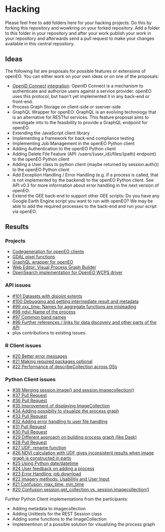# Hacking

Please feel free to add folders here for your hacking projects. Do this by forking this repository and wowkring on your forked repository. Add a folder to this folder in your repository and after your work publish your work in your repository and afterwards send a pull request to make your changes available in this central repository.

## Ideas

The following list are proposals for possible features or extensions of openEO. You can either work on your own ideas or on one of the proposals: 

* [OpenID Connect](https://openid.net/connect/) [integration](https://open-eo.github.io/openeo-api/v/0.3.0/apireference/index.html#/Authentication/get_credentials_oidc): OpenID Connect is a mechanism to authenticate and authorize users against a service provider. openEO uses this protocol, but hasn't yet implemented it in any back-end or front-end. 
* Process Graph Storage on client-side or sserver-side
* GraphQL Wrapper for openEO: GraphQL is an evolving technology that is an alternative for RESTful services. This feature proposal aims to investigate into to the feasibility to provide a GraphQL endpoint for openEO.
* Extending the JavaScript client library
* Implementing a framework for back-end compliance testing
* Implementing Job Management in the openEO Python client
* Adding Authentication to the openEO Python client
* Adding Delete File Feature (API: /users/{user_id}/files/{path} endpoint) to the openEO Python client
* Adding a User class to python client (maybe returned by session.auth()) to the openEO Python client
* Add Exception Handling / Error Handling (e.g. If a process is called, that is not implemented by the backend) to the openEO Python client. See API v0.3 for more information about error handling in the next version of openEO.
* Extend the GEE back-end to support other GEE scripts: Do you have any Google Earth Engine script you want to run with openEO? We may be able to add the required processes to the back-end and run your script via openEO.

## Results

### Projects

* [Codegeneration for openEO clients](codegen/)
* [GDAL pixel functions](gdal-python-pixel-function/)
* [GraphQL wrapper for openEO](openeo-graphql/)
* [Web Editor: Visual Process Graph Builder](web-editor-model-builder/)
* [OpenSearch implementation for OpenEO WCPS driver](openeo-wcps-driver-openEO_meta/)

### API issues

* [#101 Datasets with disjoint extents](https://github.com/Open-EO/openeo-api/issues/101)
* [#100 Debugging and getting intermediate result and metadata](https://github.com/Open-EO/openeo-api/issues/100)
* [#99 xxx_time: Names for aggregate functions are misleading](https://github.com/Open-EO/openeo-api/issues/99)
* [#98 ndvi: Name of the process](https://github.com/Open-EO/openeo-api/issues/98)
* [#97 Common band names](https://github.com/Open-EO/openeo-api/issues/97)
* [#96 Further references / links for data discovery and other parts of the API](https://github.com/Open-EO/openeo-api/issues/96)
* plus contributions to existing issues.

### R Client issues

* [#20 Better error messages](https://github.com/Open-EO/openeo-r-client/issues/20)
* [#21 Making required packages optional](https://github.com/Open-EO/openeo-r-client/issues/21)
* [#22 Performance of describeCollection across OSs](https://github.com/Open-EO/openeo-r-client/issues/22)

### Python Client issues

* [#38 Merging session.image() and session.imagecollection()](https://github.com/Open-EO/openeo-python-client/issues/38)
* [#37 Pull Request](https://github.com/Open-EO/openeo-python-client/issues/37)
* [#36 Pull Request](https://github.com/Open-EO/openeo-python-client/issues/36)
* [#35 Improvement of displaying ImageCollection](https://github.com/Open-EO/openeo-python-client/issues/35)
* [#34 Adding possibiliy to visualize the process graph ](https://github.com/Open-EO/openeo-python-client/issues/34)
* [#33 Pull Request](https://github.com/Open-EO/openeo-python-client/issues/33)
* [#32 Adding error handling to user file handling ](https://github.com/Open-EO/openeo-python-client/issues/32)
* [#31 Pull Request](https://github.com/Open-EO/openeo-python-client/issues/31)
* [#30 Pull Request](https://github.com/Open-EO/openeo-python-client/issues/30)
* [#29 Different approach on building process graph (like Dask) ](https://github.com/Open-EO/openeo-python-client/issues/29)
* [#28 Pull Request](https://github.com/Open-EO/openeo-python-client/issues/28)
* [#27 UDF: rename function ](https://github.com/Open-EO/openeo-python-client/issues/27)
* [#26 NDVI calculation with UDF gives inconsistent results when image graph is constructed in parts ](https://github.com/Open-EO/openeo-python-client/issues/26)
* [#25 Using Python date/datetime ](https://github.com/Open-EO/openeo-python-client/issues/25)
* [#24 User feedback on adding a process ](https://github.com/Open-EO/openeo-python-client/issues/24)
* [#23 Error Handling: job.download ](https://github.com/Open-EO/openeo-python-client/issues/23)
* [#22 Imagery methods: Usabilitiy and User Input ](https://github.com/Open-EO/openeo-python-client/issues/22)
* [#21 Confusion: max_time, min_time ](https://github.com/Open-EO/openeo-python-client/issues/21)
* [#20 Confusion session.get_collection vs. session.imagecollection() ](https://github.com/Open-EO/openeo-python-client/issues/20)

Further Python Client implementations from the participants:
* Adding metadata to imagecollection
* Adding Unittests for the REST Session class
* Adding some functions to the ImageCollection
* Implementinon of a possible solution for visualizing the process graph

